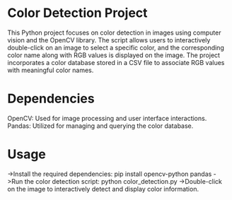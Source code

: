# Color Detection Project
  This Python project focuses on color detection in images using computer vision and the OpenCV library. The script allows users to interactively double-click on an image to select a specific color, and the corresponding color name along with RGB values is displayed on the image. The project incorporates a color database stored in a CSV file to associate RGB values with meaningful color names.

# Dependencies
OpenCV: Used for image processing and user interface interactions.
Pandas: Utilized for managing and querying the color database.

# Usage
->Install the required dependencies:
  pip install opencv-python pandas
->Run the color detection script:
  python color_detection.py
->Double-click on the image to interactively detect and display color information.
